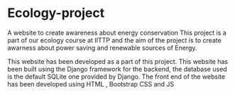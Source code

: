 # Ecology-project
A website to create awareness about energy conservation 
This project is a part of our ecology course at IITTP and the aim of the project is to create awarness about power saving and renewable sources of Energy.

This website has been developed as a part of this project.
This website has been built using the Django framework for the backend, the database used is the default SQLite one provided by Django.
The front end of the website has been developed using HTML , Bootstrap CSS and JS
